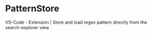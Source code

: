 # PatternStore
VS-Code - Extension | Store and load regex pattern directly from the search-explorer view
